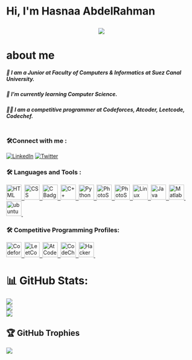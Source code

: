 ###
<div>
<h1>
  Hi, I'm Hasnaa AbdelRahman
  <p align="center">
  <a href="https://github.com/DenverCoder1/readme-typing-svg"><img src="https://readme-typing-svg.herokuapp.com?lines=Welcome+To+My+Github+Profile.;&center=true&width=500&height=50"></a>
</p>

</h1>
</div>

  <h1> about me </h1>
  <h5>🔭 I am a Junior at Faculty of Computers & Informatics at Suez Canal University.</h5>
<h5>🌱 I’m currently learning Computer Science.</h5>
<h5>👨‍💻 I am a competitive programmer at Codeforces, Atcoder, Leetcode, Codechef.</h5>
  </div>


  <div id="badges" align="center">
  <img src="https://komarev.com/ghpvc/?username=HAsNaaAbdelRahman&style=flat-square&color=blue" alt=""/>
</div>

### :hammer_and_wrench:Connect with me :

 [![LinkedIn](https://img.shields.io/badge/LinkedIn-%230077B5.svg?logo=linkedin&logoColor=white)](https://www.linkedin.com/in/hasnaa-abdelrahman-567454216/) [![Twitter](https://img.shields.io/badge/Twitter-%231DA1F2.svg?logo=Twitter&logoColor=white)](https://twitter.com/Hasnaa90853053) 


### :hammer_and_wrench: Languages and Tools :

<div>
     <a href="https://en.wikipedia.org/wiki/HTML">
  <img src="https://imgs.search.brave.com/QTj864aK_RiCgNC4dN0gFvT9ZogbjvI4FHKfLWnNiKQ/rs:fit:1200:1200:1/g:ce/aHR0cHM6Ly9jbGlw/Z3JvdW5kLmNvbS9p/bWFnZXMvaHRtbDUt/bG9nby0yLnBuZw" alt="HTML Badge" width="40" height="40"/>&nbsp;
  </a>
    <a href="https://en.wikipedia.org/wiki/CSS">
  <img src="https://imgs.search.brave.com/YoebBBG-pBf4y8JO_L1oz40pAMoVR_6DZDMCM7YzmBA/rs:fit:860:913:1/g:ce/aHR0cHM6Ly9yYXcu/Z2l0aHVidXNlcmNv/bnRlbnQuY29tL2th/ZGlyMDE0L2thZGly/MDE0LmdpdGh1Yi5p/by9tYXN0ZXIvYXNz/ZXRzL2Nzc2xvZ28u/cG5n" alt="CSS Badge" width="40" height="40"/>&nbsp;
  </a>
    <a href="https://www.cprogramming.com/">
  <img src="https://imgs.search.brave.com/0F_ZUf9hNSGGuYhfM55Ru_GF2582L2SiEknUBSxA-HQ/rs:fit:798:928:1/g:ce/aHR0cHM6Ly93d3cu/cGluY2xpcGFydC5j/b20vcGljZGlyL2Jp/Zy8zOTYtMzk2NTg1/N19jLWMtcHJvZ3Jh/bW1pbmctbGFuZ3Vh/Z2UtbG9nby1jbGlw/YXJ0LnBuZw"  alt="C Badge" width="40" height="40"/>&nbsp;
  </a>

  <a href="https://devdocs.io/cpp/">
  <img src="https://imgs.search.brave.com/GkTKVJXE69QDz_NA-yIdlbPL2g3rejHqZIDXg5vK580/rs:fit:1200:1200:1/g:ce/aHR0cHM6Ly9sb2dv/ZGl4LmNvbS9sb2dv/LzExMzc5NDYucG5n" alt="C++ Badge" width="40" height="40"/>&nbsp;
  </a>
   <a href="https://www.python.org/">
  <img src="https://imgs.search.brave.com/vB3rIUOwUdSCy9FquSiK2jlHfO7i8b1KcIbEvkFdqWs/rs:fit:1200:1200:1/g:ce/aHR0cHM6Ly9sb2dv/cy1kb3dubG9hZC5j/b20vd3AtY29udGVu/dC91cGxvYWRzLzIw/MTYvMTAvUHl0aG9u/X2xvZ29faWNvbi5w/bmc" alt="Python Badge" width="40" height="40"/>&nbsp;
  </a>
    <a href="https://www.adobe.com/products/photoshop.html?promoid=RBS7NL7F&mv=other">
  <img src="https://imgs.search.brave.com/kpTHoEvbbE52CAzvzYpv4ImhLnM1i-ihbgcYE4qtd4s/rs:fit:1200:1200:1/g:ce/aHR0cHM6Ly9sb2dv/ZG93bmxvYWQub3Jn/L3dwLWNvbnRlbnQv/dXBsb2Fkcy8yMDE5/LzEwL3Bob3Rvc2hv/cC1sb2dvLTAucG5n" alt="PhotoShop Badge" width="40" height="40"/>&nbsp;
  </a>
    <a href="https://www.adobe.com/products/Illustrator.html?promoid=RBS7NL7F&mv=other">
  <img src="https://imgs.search.brave.com/i8mIxScPAU2RzfinIBRPnc1nTLSZo3EqmyY1Fh-uDWE/rs:fit:768:768:1/g:ce/aHR0cHM6Ly93d3cu/c2V0dXRlY2guY29t/L3dwLWNvbnRlbnQv/dXBsb2Fkcy8yMDIw/LzA3L2lsbHVzdHJh/dG9yTG9nby03Njh4/NzY4LnBuZw" alt="PhotoShop Badge" width="40" height="40"/>&nbsp;
  </a>

   <a href="https://www.linux.org/">
  <img src="https://imgs.search.brave.com/Y9R3s1MsXhvwq4dq-EHxEoAGAlfWKA_XttQnBTkbrvk/rs:fit:1200:1200:1/g:ce/aHR0cHM6Ly92aWdu/ZXR0ZS53aWtpYS5u/b2Nvb2tpZS5uZXQv/bG9nb3BlZGlhL2lt/YWdlcy8wLzA0L0xp/bnV4X2xvZ28ucG5n/L3JldmlzaW9uL2xh/dGVzdD9jYj0yMDEy/MDgxNDA1MjMzNg" alt="Linux Badge" width="40" height="40"/>&nbsp;
  </a>
     <a href="https://www.java.com/en/">
  <img src="https://imgs.search.brave.com/RA_NLEL6-2-2Zq92HJ3mVeNbOCVw1rbYgbK6ms1MoUY/rs:fit:500:500:1/g:ce/aHR0cHM6Ly93d3cu/bWluZWNyYWZ0a3Jh/bnQubmwvbWVkaWEv/MTY2L2phdmEtbG9n/by5wbmc" alt="Java Badge" width="40" height="40"/>&nbsp;
  </a>
  
   <a href="https://www.mathworks.com/products/matlab.html">
  <img src="https://imgs.search.brave.com/y5828Si1ug6JZ0uD6RU8vWiipdTWaSmh3fVwr_Nf6YM/rs:fit:895:800:1/g:ce/aHR0cHM6Ly93d3cu/cGluY2xpcGFydC5j/b20vcGljZGlyL2Jp/Zy8zOC0zODkyNDRf/NDEtMjgtamFudWFy/eS0yMDE3LW1hdGxh/Yi1sb2dvLXRyYW5z/cGFyZW50LWNsaXBh/cnQucG5n" alt="Matlab Badge" width="40" height="40"/>&nbsp;
  </a>
  
  <a href="https://ubuntu.com">
  <img src="https://imgs.search.brave.com/H3JOnms44zvhajNG1TLrH39WSltkIqf7qomKta65EH0/rs:fit:1200:1200:1/g:ce/aHR0cHM6Ly9sb2dv/cy1kb3dubG9hZC5j/b20vd3AtY29udGVu/dC91cGxvYWRzLzIw/MTYvMDIvVWJ1bnR1/LnBuZw" alt="ubuntu Badge" width="40" height="40"/>&nbsp;
  </a>
  
</div>

### :hammer_and_wrench:  Competitive Programming Profiles:

<div id="badges">
  <a href="https://codeforces.com/profile/...HAsNaa....">
    <img src="https://cdn.iconscout.com/icon/free/png-256/code-forces-3628695-3029920.png" alt="Codeforces Badge" width="40" height="40"/>&nbsp;
  </a>
    <a href="https://leetcode.com/HAsNaa-/">
    <img src="https://upload.wikimedia.org/wikipedia/commons/8/8e/LeetCode_Logo_1.png" alt="LeetCode Badge" width="40" height="40"/>&nbsp;
      
  </a>
      <a href="https://atcoder.jp/users/HAsNaa_">
    <img src="https://user-images.githubusercontent.com/63050133/151978916-3b2ea906-152e-4e09-b2ed-250c08498b6d.png" alt="AtCoder Badge" width="40" height="40"/>&nbsp;
      
  </a>
   </a>
      <a href="https://www.codechef.com/users/hasnaa123">
    <img src="https://gitgud.io/uploads/-/system/group/avatar/12294/cc.png" alt="CodeChef Badge" width="40" height="40"/>&nbsp;
      
  </a>
     </a>
      <a href="https://www.hackerrank.com/dhasnaa70?hr_r=1">
    <img src="https://upload.wikimedia.org/wikipedia/commons/thumb/4/40/HackerRank_Icon-1000px.png/480px-HackerRank_Icon-1000px.png" alt="HackerRank Badge" width="40" height="40"/>&nbsp;
      
  </a>
  <div>


# 📊 GitHub Stats:
![](https://github-readme-stats.vercel.app/api?username=HAsNaaAbdelRahman&theme=dark&hide_border=false&include_all_commits=false&count_private=false)<br/>
![](https://github-readme-streak-stats.herokuapp.com/?user=HAsNaaAbdelRahman&theme=dark&hide_border=false)<br/>
![](https://github-readme-stats.vercel.app/api/top-langs/?username=HAsNaaAbdelRahman&theme=dark&hide_border=false&include_all_commits=false&count_private=false&layout=compact)

<!-- Proudly created with GPRM ( https://gprm.itsvg.in ) -->
</div>


  <div>

## 🏆 GitHub Trophies

![](https://github-profile-trophy.vercel.app/?username=HAsNaaAbdelRahman&theme=radical&no-frame=false&no-bg=false&margin-w=4)
  </div>

<!--
**HAsNaaAbdelRahman/HAsNaaAbdelRahman** is a ✨ _special_ ✨ repository because its `README.md` (this file) appears on your GitHub profile.

Here are some ideas to get you started:


- 👯 I’m looking to collaborate on ...
- 🤔 I’m looking for help with ...
- 💬 Ask me about ...
- 📫 How to reach me: ...
- 😄 Pronouns: ...
- ⚡ Fun fact: ...
- 🔭 I’m currently Studying on Faculty of Computers & Informatics at Suez Canal University.
- 🌱 I’m currently learning algorithms
-->







